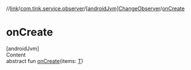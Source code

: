 //[link](../../index.md)/[com.tink.service.observer](../index.md)/[[androidJvm]ChangeObserver](index.md)/[onCreate](on-create.md)



# onCreate  
[androidJvm]  
Content  
abstract fun [onCreate](on-create.md)(items: [T](index.md))  



